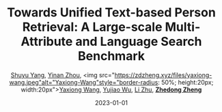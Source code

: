 ---
title: "Towards Unified Text-based Person Retrieval: A Large-scale Multi-Attribute and Language Search Benchmark"
collection: publications
permalink: /publication/Towards-2023
date: 2023-01-01
doi: 
keywords: 
venue: 'arXiv:2306.02898'
blog: 'https://zhuanlan.zhihu.com/p/638229287'
code: 'https://github.com/Shuyu-XJTU/APTM'
author: '<a href="https://zdzheng.xyz/authors/Shuyu-Yang" class="author">Shuyu Yang</a>, <a href="https://zdzheng.xyz/authors/Yinan-Zhou" class="author">Yinan Zhou</a>, <img src="https://zdzheng.xyz/files/yaxiong-wang.jpeg"alt="Yaxiong-Wang"style="border-radius: 50%; height:20px; width:20px"><a href="https://zdzheng.xyz/authors/Yaxiong-Wang" class="author">Yaxiong Wang</a>, <a href="https://zdzheng.xyz/authors/Yujiao-Wu" class="author">Yujiao Wu</a>, <a href="https://zdzheng.xyz/authors/Li-Zhu" class="author">Li Zhu</a>, <strong><a href="https://zdzheng.xyz/authors/Zhedong-Zheng" class="author">Zhedong Zheng</a></strong>'
sqlauthor: 'Shuyu Yang, Yinan Zhou, Yaxiong Wang, Yujiao Wu, Li Zhu, Zhedong Zheng, '
citation: ' Shuyu Yang,  Yinan Zhou,  Yaxiong Wang,  Yujiao Wu,  Li Zhu,  Zhedong Zheng, &quot;Towards Unified Text-based Person Retrieval: A Large-scale Multi-Attribute and Language Search Benchmark.&quot; arXiv:2306.02898, 2023.'
pub_year: '2023'
bib: >
    @article{yang2023towards,<br>author = "Yang, Shuyu and Zhou, Yinan and Wang, Yaxiong and Wu, Yujiao and Zhu, Li and Zheng, Zhedong",<br>title = "Towards Unified Text-based Person Retrieval: A Large-scale Multi-Attribute and Language Search Benchmark",<br>booktitle = "arXiv:2306.02898",<br>blog = "https://zhuanlan.zhihu.com/p/638229287",<br>code = "https://github.com/Shuyu-XJTU/APTM",<br>year = "2023"
    }

---